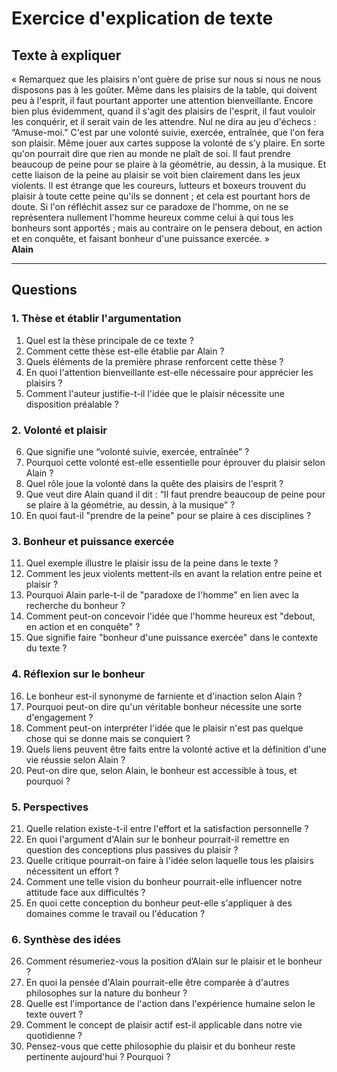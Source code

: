 # Exercice d'explication de texte

## Texte à expliquer

« Remarquez que les plaisirs n'ont guère de prise sur nous si nous ne nous disposons pas à les goûter. Même dans les plaisirs de la table, qui doivent peu à l'esprit, il faut pourtant apporter une attention bienveillante. Encore bien plus évidemment, quand il s'agit des plaisirs de l'esprit, il faut vouloir les conquérir, et il serait vain de les attendre. Nul ne dira au jeu d'échecs : “Amuse-moi.” C'est par une volonté suivie, exercée, entraînée, que l'on fera son plaisir. Même jouer aux cartes suppose la volonté de s'y plaire. En sorte qu'on pourrait dire que rien au monde ne plaît de soi. Il faut prendre beaucoup de peine pour se plaire à la géométrie, au dessin, à la musique. Et cette liaison de la peine au plaisir se voit bien clairement dans les jeux violents. Il est étrange que les coureurs, lutteurs et boxeurs trouvent du plaisir à toute cette peine qu'ils se donnent ; et cela est pourtant hors de doute. Si l'on réfléchit assez sur ce paradoxe de l'homme, on ne se représentera nullement l'homme heureux comme celui à qui tous les bonheurs sont apportés ; mais au contraire on le pensera debout, en action et en conquête, et faisant bonheur d'une puissance exercée. »  
**Alain**

---

## Questions

### 1. Thèse et établir l'argumentation
1. Quel est la thèse principale de ce texte ?
2. Comment cette thèse est-elle établie par Alain ?
3. Quels éléments de la première phrase renforcent cette thèse ?
4. En quoi l'attention bienveillante est-elle nécessaire pour apprécier les plaisirs ?
5. Comment l'auteur justifie-t-il l'idée que le plaisir nécessite une disposition préalable ?

### 2. Volonté et plaisir
6. Que signifie une “volonté suivie, exercée, entraînée” ?
7. Pourquoi cette volonté est-elle essentielle pour éprouver du plaisir selon Alain ?
8. Quel rôle joue la volonté dans la quête des plaisirs de l'esprit ?
9. Que veut dire Alain quand il dit : “Il faut prendre beaucoup de peine pour se plaire à la géométrie, au dessin, à la musique” ?
10. En quoi faut-il "prendre de la peine" pour se plaire à ces disciplines ?

### 3. Bonheur et puissance exercée
11. Quel exemple illustre le plaisir issu de la peine dans le texte ?
12. Comment les jeux violents mettent-ils en avant la relation entre peine et plaisir ?
13. Pourquoi Alain parle-t-il de "paradoxe de l'homme" en lien avec la recherche du bonheur ?
14. Comment peut-on concevoir l'idée que l'homme heureux est "debout, en action et en conquête" ?
15. Que signifie faire "bonheur d'une puissance exercée" dans le contexte du texte ?

### 4. Réflexion sur le bonheur
16. Le bonheur est-il synonyme de farniente et d'inaction selon Alain ?
17. Pourquoi peut-on dire qu'un véritable bonheur nécessite une sorte d'engagement ?
18. Comment peut-on interpréter l'idée que le plaisir n'est pas quelque chose qui se donne mais se conquiert ?
19. Quels liens peuvent être faits entre la volonté active et la définition d'une vie réussie selon Alain ?
20. Peut-on dire que, selon Alain, le bonheur est accessible à tous, et pourquoi ? 

### 5. Perspectives
21. Quelle relation existe-t-il entre l'effort et la satisfaction personnelle ?
22. En quoi l'argument d'Alain sur le bonheur pourrait-il remettre en question des conceptions plus passives du plaisir ?
23. Quelle critique pourrait-on faire à l'idée selon laquelle tous les plaisirs nécessitent un effort ?
24. Comment une telle vision du bonheur pourrait-elle influencer notre attitude face aux difficultés ?
25. En quoi cette conception du bonheur peut-elle s'appliquer à des domaines comme le travail ou l'éducation ?

### 6. Synthèse des idées
26. Comment résumeriez-vous la position d’Alain sur le plaisir et le bonheur ?
27. En quoi la pensée d'Alain pourrait-elle être comparée à d'autres philosophes sur la nature du bonheur ?
28. Quelle est l'importance de l'action dans l'expérience humaine selon le texte ouvert ?
29. Comment le concept de plaisir actif est-il applicable dans notre vie quotidienne ?
30. Pensez-vous que cette philosophie du plaisir et du bonheur reste pertinente aujourd'hui ? Pourquoi ?
